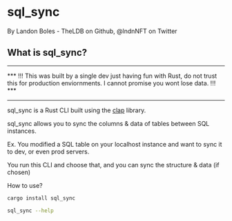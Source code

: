 # sql_sync
By Landon Boles - TheLDB on Github, @lndnNFT on Twitter

## What is sql_sync?
- - - 
*** !!! This was built by a single dev just having fun with Rust, do not trust this for production enviornments. I cannot promise you wont lose data. !!! ***
- -  -

sql_sync is a Rust CLI built using the [clap]() library. 

sql_sync allows you to sync the columns & data of tables between SQL instances. 

Ex. You modified a SQL table on your localhost instance and want to sync it to dev, or even prod servers. 

You run this CLI and choose that, and you can sync the structure & data (if chosen)

How to use?

```bash
cargo install sql_sync

sql_sync --help
```
